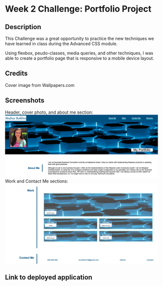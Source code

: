 # Week 2 Challenge: Portfolio Project
## Description
This Challenge was a great opportunity to practice the new techniques we have learned in class during the Advanced CSS module. 

Using flexbox, peudo-classes, media queries, and other techniques, I was able to create a portfolio page that is responsive to a mobile device layout. 

## Credits
Cover image from Wallpapers.com

## Screenshots
Header, cover photo, and about me section:
![Screenshot](./assets/images/screenshot_1.png)
Work and Contact Me sections:
![Screenshot](./assets/images/screenshot_2.png)
## Link to deployed application

